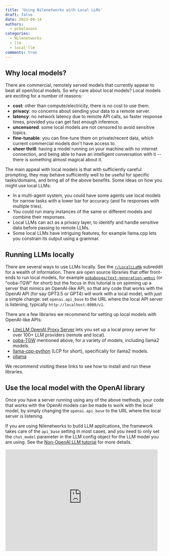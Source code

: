 ```yaml
---
title: 'Using Nilenetworks with Local LLMs'
draft: false
date: 2023-09-14
authors: 
  - pchalasani
categories:
  - Nilenetworks
  - llm
  - local-llm
comments: true
---
```

## Why local models?
There are commercial, remotely served models that currently appear to beat all open/local
models. So why care about local models? Local models are exciting for a number of reasons:

<!-- more -->

- **cost**: other than compute/electricity, there is no cost to use them.
- **privacy**: no concerns about sending your data to a remote server.
- **latency**: no network latency due to remote API calls, so faster response times, provided you can get fast enough inference.
- **uncensored**: some local models are not censored to avoid sensitive topics.
- **fine-tunable**: you can fine-tune them on private/recent data, which current commercial models don't have access to.
- **sheer thrill**: having a model running on your machine with no internet connection,
  and being able to have an intelligent conversation with it -- there is something almost magical about it.

The main appeal with local models is that with sufficiently careful prompting,
they may behave sufficiently well to be useful for specific tasks/domains,
and bring all of the above benefits. Some ideas on how you might use local LLMs:

- In a multi-agent system, you could have some agents use local models for narrow 
  tasks with a lower bar for accuracy (and fix responses with multiple tries).
- You could run many instances of the same or different models and combine their responses.
- Local LLMs can act as a privacy layer, to identify and handle sensitive data before passing to remote LLMs.
- Some local LLMs have intriguing features, for example llama.cpp lets you 
  constrain its output using a grammar.

## Running LLMs locally

There are several ways to use LLMs locally. See the [`r/LocalLLaMA`](https://www.reddit.com/r/LocalLLaMA/comments/11o6o3f/how_to_install_llama_8bit_and_4bit/) subreddit for
a wealth of information. There are open source libraries that offer front-ends
to run local models, for example [`oobabooga/text-generation-webui`](https://github.com/oobabooga/text-generation-webui)
(or "ooba-TGW" for short) but the focus in this tutorial is on spinning up a
server that mimics an OpenAI-like API, so that any code that works with
the OpenAI API (for say GPT3.5 or GPT4) will work with a local model,
with just a simple change: set `openai.api_base` to the URL where the local API
server is listening, typically `http://localhost:8000/v1`.

There are a few libraries we recommend for setting up local models with OpenAI-like APIs:

- [LiteLLM OpenAI Proxy Server](https://docs.litellm.ai/docs/proxy_server) lets you set up a local 
  proxy server for over 100+ LLM providers (remote and local).
- [ooba-TGW](https://github.com/oobabooga/text-generation-webui) mentioned above, for a variety of models, including llama2 models.
- [llama-cpp-python](https://github.com/abetlen/llama-cpp-python) (LCP for short), specifically for llama2 models.
- [ollama](https://github.com/jmorganca/ollama)

We recommend visiting these links to see how to install and run these libraries.

## Use the local model with the OpenAI library

Once you have a server running using any of the above methods, 
your code that works with the OpenAI models can be made to work 
with the local model, by simply changing the `openai.api_base` to the 
URL where the local server is listening. 

If you are using Nilenetworks to build LLM applications, the framework takes
care of the `api_base` setting in most cases, and you need to only set
the `chat_model` parameter in the LLM config object for the LLM model you are using.
See the [Non-OpenAI LLM tutorial](../../tutorials/non-openai-llms.md) for more details.



<iframe src="https://Nilenetworks.substack.com/embed" width="480" height="320" style="border:1px solid #EEE; background:white;" frameborder="0" scrolling="no"></iframe>



